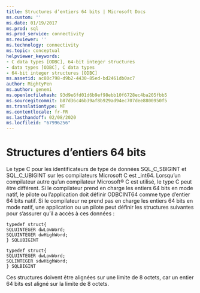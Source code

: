 ```yaml
---
title: Structures d’entiers 64 bits | Microsoft Docs
ms.custom: ''
ms.date: 01/19/2017
ms.prod: sql
ms.prod_service: connectivity
ms.reviewer: ''
ms.technology: connectivity
ms.topic: conceptual
helpviewer_keywords:
- C data types [ODBC], 64-bit integer structures
- data types [ODBC], C data types
- 64-bit integer structures [ODBC]
ms.assetid: ac80c798-d9b2-4430-85ed-bd2461db0ac7
author: MightyPen
ms.author: genemi
ms.openlocfilehash: 93d9e6fd01d6b9ef98ebb10f6728ec4ba205fbb5
ms.sourcegitcommit: b87d36c46b39af8b929ad94ec707dee8800950f5
ms.translationtype: MT
ms.contentlocale: fr-FR
ms.lasthandoff: 02/08/2020
ms.locfileid: "67996256"
---
```

# <a name="64-bit-integer-structures"></a>Structures d’entiers 64 bits
Le type C pour les identificateurs de type de données SQL_C_SBIGINT et SQL_C_UBIGINT sur les compilateurs Microsoft C est _int64. Lorsqu’un compilateur autre qu’un compilateur Microsoft® C est utilisé, le type C peut être différent. Si le compilateur prend en charge les entiers 64 bits en mode natif, le pilote ou l’application doit définir ODBCINT64 comme type d’entier 64 bits natif. Si le compilateur ne prend pas en charge les entiers 64 bits en mode natif, une application ou un pilote peut définir les structures suivantes pour s’assurer qu’il a accès à ces données :  
  
```  
typedef struct{  
SQLUINTEGER dwLowWord;  
SQLUINTEGER dwHighWord;  
} SQLUBIGINT  
  
typedef struct{  
SQLUINTEGER dwLowWord;  
SQLINTEGER sdwHighWord;  
} SQLBIGINT  
```  
  
 Ces structures doivent être alignées sur une limite de 8 octets, car un entier 64 bits est aligné sur la limite de 8 octets.
